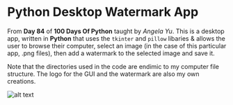 # Python Desktop Watermark App

From **Day 84** of **100 Days Of Python** taught by _Angela Yu_. This is a desktop app, written in **Python** that uses the `tkinter` and `pillow` libaries & allows the user to browse their computer, select an image (in the case of this particular app, .png files), then add a watermark to the selected image and save it.

Note that the directories used in the code are endimic to my computer file structure. The logo for the GUI and the watermark are also my own creations.

![alt text](http://url/to/img.png)
